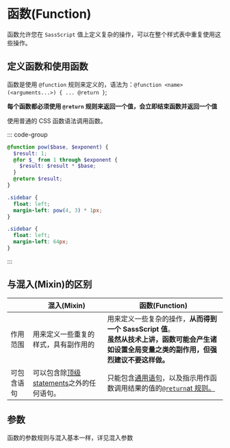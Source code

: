# 函数(Function)

函数允许您在 `SassScript` 值上定义复杂的操作，可以在整个样式表中重复使用这些操作。

## 定义函数和使用函数

函数是使用 `@function` 规则来定义的，语法为：`@function <name>(<arguments...>) { ... @return }`;

**每个函数都必须使用 `@return` 规则来返回一个值，会立即结束函数并返回一个值**

使用普通的 CSS 函数语法调用函数。

::: code-group

```scss
@function pow($base, $exponent) {
  $result: 1;
  @for $_ from 1 through $exponent {
    $result: $result * $base;
  }
  @return $result;
}

.sidebar {
  float: left;
  margin-left: pow(4, 3) * 1px;
}
```

```css
.sidebar {
  float: left;
  margin-left: 64px;
}
```

:::

## 与混入(Mixin)的区别

|            | 混入(Mixin)                                                                                                                                                                              | 函数(Function)                                                                                                                                                                                                  |
| :--------- | ---------------------------------------------------------------------------------------------------------------------------------------------------------------------------------------- | --------------------------------------------------------------------------------------------------------------------------------------------------------------------------------------------------------------- |
| 作用范围   | 用来定义一些重复的样式，具有副作用的                                                                                                                                                     | 用来定义一些复杂的操作，**从而得到一个 SassScript 值**。<br />**虽然从技术上讲，函数可能会产生诸如设置全局变量之类的副作用，但强烈建议不要这样做。**                                                            |
| 可包含语句 | 可以包含除[顶级](https://sass-lang.com/documentation/syntax/structure#top-level-statements)[statements](https://sass-lang.com/documentation/syntax/structure#statements)之外的任何语句。 | 只能包含[通用语句](https://sass-lang.com/documentation/syntax/structure#universal-statements)，以及指示用作函数调用结果的值的[`@return`at 规则。](https://sass-lang.com/documentation/at-rules/function#return) |

## 参数

函数的参数规则与混入基本一样，详见混入参数

